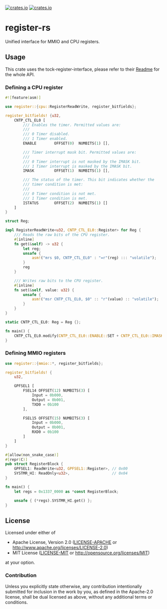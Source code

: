 [![crates.io](https://img.shields.io/crates/d/register.svg)](https://crates.io/crates/register)
[![crates.io](https://img.shields.io/crates/v/register.svg)](https://crates.io/crates/register)

# register-rs

Unified interface for MMIO and CPU registers.

## Usage

This crate uses the tock-register-interface, please refer to their
[Readme](https://github.com/tock/tock/tree/master/libraries/tock-register-interface)
for the whole API.

### Defining a CPU register

```rust
#![feature(asm)]

use register::{cpu::RegisterReadWrite, register_bitfields};

register_bitfields! {u32,
    CNTP_CTL_EL0 [
        /// Enables the timer. Permitted values are:
        ///
        /// 0 Timer disabled.
        /// 1 Timer enabled.
        ENABLE        OFFSET(0)  NUMBITS(1) [],

        /// Timer interrupt mask bit. Permitted values are:
        ///
        /// 0 Timer interrupt is not masked by the IMASK bit.
        /// 1 Timer interrupt is masked by the IMASK bit.
        IMASK         OFFSET(1)  NUMBITS(1) [],

        /// The status of the timer. This bit indicates whether the
        /// timer condition is met:
        ///
        /// 0 Timer condition is not met.
        /// 1 Timer condition is met.
        ISTATUS       OFFSET(2)  NUMBITS(1) []
    ]
}

struct Reg;

impl RegisterReadWrite<u32, CNTP_CTL_EL0::Register> for Reg {
    /// Reads the raw bits of the CPU register.
    #[inline]
    fn get(&self) -> u32 {
        let reg;
        unsafe {
            asm!("mrs $0, CNTP_CTL_EL0" : "=r"(reg) ::: "volatile");
        }
        reg
    }

    /// Writes raw bits to the CPU register.
    #[inline]
    fn set(&self, value: u32) {
        unsafe {
            asm!("msr CNTP_CTL_EL0, $0" :: "r"(value) :: "volatile");
        }
    }
}

static CNTP_CTL_EL0: Reg = Reg {};

fn main() {
    CNTP_CTL_EL0.modify(CNTP_CTL_EL0::ENABLE::SET + CNTP_CTL_EL0::IMASK::SET);
}

```

### Defining MMIO registers

```rust
use register::{mmio::*, register_bitfields};

register_bitfields! {
    u32,

    GPFSEL1 [
        FSEL14 OFFSET(12) NUMBITS(3) [
            Input = 0b000,
            Output = 0b001,
            TXD0 = 0b100
        ],

        FSEL15 OFFSET(15) NUMBITS(3) [
            Input = 0b000,
            Output = 0b001,
            RXD0 = 0b100
        ]
    ]
}

#[allow(non_snake_case)]
#[repr(C)]
pub struct RegisterBlock {
    GPFSEL1: ReadWrite<u32, GPFSEL1::Register>, // 0x00
    SYSTMR_HI: ReadOnly<u32>,                   // 0x04
}

fn main() {
    let regs = 0x1337_0000 as *const RegisterBlock;

    unsafe { (*regs).SYSTMR_HI.get() };
}
```

## License

Licensed under either of

- Apache License, Version 2.0 ([LICENSE-APACHE](LICENSE-APACHE) or
  http://www.apache.org/licenses/LICENSE-2.0)
- MIT License ([LICENSE-MIT](LICENSE-MIT) or http://opensource.org/licenses/MIT)

at your option.

### Contribution

Unless you explicitly state otherwise, any contribution intentionally submitted for inclusion in the
work by you, as defined in the Apache-2.0 license, shall be dual licensed as above, without any
additional terms or conditions.
